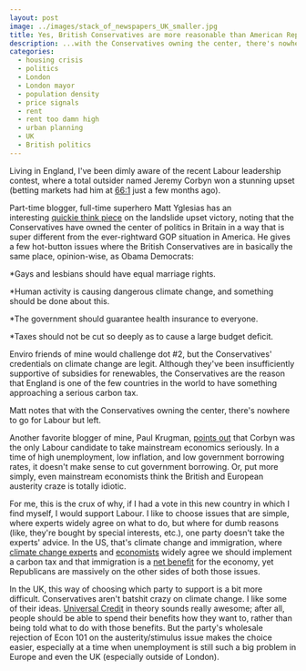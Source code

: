 ```yaml
---
layout: post
image: ../images/stack_of_newspapers_UK_smaller.jpg
title: Yes, British Conservatives are more reasonable than American Republicans on lots of issues -- but not on how to respond to recessions
description: ...with the Conservatives owning the center, there's nowhere to go for Labour but left.
categories:
  - housing crisis
  - politics
  - London
  - London mayor
  - population density
  - price signals
  - rent
  - rent too damn high
  - urban planning
  - UK
  - British politics
---
```


Living in England, I've been dimly aware of the recent Labour leadership contest, where a total outsider named Jeremy Corbyn won a stunning upset (betting markets had him at <a href="http://www.cityam.com/223763/labour-leadership-odds-how-have-runners-and-riders-performed-over-time">66:1</a> just a few months ago).

Part-time blogger, full-time superhero Matt Yglesias has an interesting <a href="http://www.vox.com/2015/9/12/9314975/jeremy-corbyn-david-cameron">quickie think piece</a> on the landslide upset victory, noting that the Conservatives have owned the center of politics in Britain in a way that is super different from the ever-rightward GOP situation in America. He gives a few hot-button issues where the British Conservatives are in basically the same place, opinion-wise, as Obama Democrats:

*Gays and lesbians should have equal marriage rights.

*Human activity is causing dangerous climate change, and something should be done about this.

*The government should guarantee health insurance to everyone.

*Taxes should not be cut so deeply as to cause a large budget deficit.

Enviro friends of mine would challenge dot #2, but the Conservatives' credentials on climate change are legit. Although they've been insufficiently supportive of subsidies for renewables, the Conservatives are the reason that England is one of the few countries in the world to have something approaching a serious carbon tax.

Matt notes that with the Conservatives owning the center, there's nowhere to go for Labour but left.

Another favorite blogger of mine, Paul Krugman, <a href="http://www.nytimes.com/2015/09/14/opinion/paul-krugman-labours-dead-center.html?_r=0">points out</a> that Corbyn was the only Labour candidate to take mainstream economics seriously. In a time of high unemployment, low inflation, and low government borrowing rates, it doesn't make sense to cut government borrowing. Or, put more simply, even mainstream economists think the British and European austerity craze is totally idiotic.

For me, this is the crux of why, if I had a vote in this new country in which I find myself, I would support Labour. I like to choose issues that are simple, where experts widely agree on what to do, but where for dumb reasons (like, they're bought by special interests, etc.), one party doesn't take the experts' advice. In the US, that's climate change and immigration, where <a href="http://www.carbontax.org/scientists-economists/">climate change experts</a> and <a href="http://www.economist.com/blogs/freeexchange/2011/09/climate-policy">economists</a> widely agree we should implement a carbon tax and that immigration is a <a href="http://www.vox.com/2015/8/17/9164725/immigration-and-wages-impact">net benefit</a> for the economy, yet Republicans are massively on the other sides of both those issues.

In the UK, this way of choosing which party to support is a bit more difficult. Conservatives aren't batshit crazy on climate change. I like some of their ideas. <a href="https://foodandpoliticking.wordpress.com/2015/05/07/andrew-asks-rachel-who-are-the-philadelphia-76ers-of-the-development-space/">Universal Credit</a> in theory sounds really awesome; after all, people should be able to spend their benefits how they want to, rather than being told what to do with those benefits. But the party's wholesale rejection of Econ 101 on the austerity/stimulus issue makes the choice easier, especially at a time when unemployment is still such a big problem in Europe and even the UK (especially outside of London).
